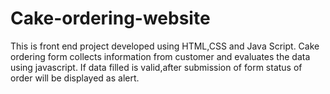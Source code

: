 # Cake-ordering-website
This is front end project developed using HTML,CSS and Java Script.
Cake ordering form collects information from customer and evaluates the data using javascript.
If data filled is valid,after submission of form status of order will be displayed as alert.
